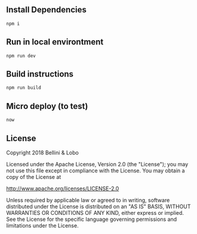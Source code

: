## Install Dependencies

```
npm i
```

## Run in local environtment

```
npm run dev
```


## Build instructions

```
npm run build
```

## Micro deploy (to test)

```
now
```

## License

Copyright 2018 Bellini & Lobo

Licensed under the Apache License, Version 2.0 (the "License");
you may not use this file except in compliance with the License.
You may obtain a copy of the License at

   http://www.apache.org/licenses/LICENSE-2.0

Unless required by applicable law or agreed to in writing, software
distributed under the License is distributed on an "AS IS" BASIS,
WITHOUT WARRANTIES OR CONDITIONS OF ANY KIND, either express or implied.
See the License for the specific language governing permissions and
limitations under the License.
